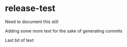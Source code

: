 # release-test

Need to document this still

Adding some more text for the sake of generating commits

Last bit of text

